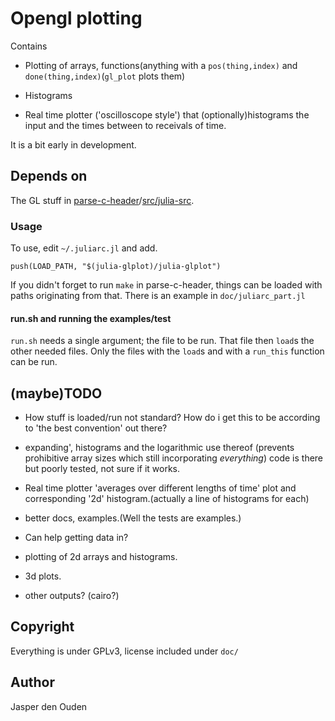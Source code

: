 
# Opengl plotting
Contains

* Plotting of arrays, functions(anything with a `pos(thing,index)` and
  `done(thing,index)`(`gl_plot` plots them)

* Histograms

* Real time plotter ('oscilloscope style') that (optionally)histograms the
  input and the times between to receivals of time.

It is a bit early in development.

## Depends on
The GL stuff in [parse-c-header](https://github.com/o-jasper/parse-c-header)/[src/julia-src](https://github.com/o-jasper/parse-c-header/tree/master/src/julia-src).

### Usage
To use, edit `~/.juliarc.jl` and add.

    push(LOAD_PATH, "$(julia-glplot)/julia-glplot")

If you didn't forget to run `make` in parse-c-header, things can be loaded
with paths originating from that. There is an example in `doc/juliarc_part.jl`

#### run.sh and running the examples/test
`run.sh` needs a single argument; the file to be run. That file then `load`s 
the other needed files. Only the files with the `load`s and with a `run_this`
function can be run.

## (maybe)TODO

* How stuff is loaded/run not standard? How do i get this to be according to
  'the best convention' out there?

* expanding', histograms and the logarithmic use thereof
  (prevents prohibitive array sizes which still incorporating *everything*)
  code is there but poorly tested, not sure if it works.

* Real time plotter 'averages over different lengths of time' plot and
  corresponding '2d' histogram.(actually a line of histograms for each)

* better docs, examples.(Well the tests are examples.)

* Can help getting data in?

* plotting of 2d arrays and histograms. 

* 3d plots.

* other outputs? (cairo?)

## Copyright
Everything is under GPLv3, license included under `doc/`

## Author
Jasper den Ouden
